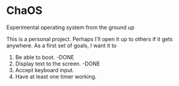 # ChaOS
Experimental operating system from the ground up


This is a personal project. Perhaps I'll open it up to others if it gets anywhere.
As a first set of goals, I want it to
1. Be able to boot. -DONE
2. Display text to the screen. -DONE
3. Accept keyboard input.
4. Have at least one timer working.
